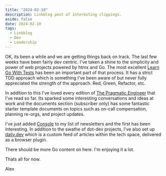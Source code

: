 ```yaml
---
title: "2024-02-10"
description: Linkblog post of interesting clippings.
aside: false
date: 2024-02-10
tags:
  - Linkblog
  - Dev
  - Leadership
---
```


OK, its been a while and we are getting things back on track. The last few weeks have been fairly dev centric. I've taken a shine to the simplicity and power of web projects powered by htmx and Go. The most excellent [Learn Go With Tests](https://github.com/quii/learn-go-with-tests) has been an important part of that process. It has a strict TDD approach which is something I've been aware of but never fully appreciated the strength of the approach. Red, Green, Refactor, etc.

In addition to this I've loved every edition of [The Pragmatic Engineer](https://blog.pragmaticengineer.com/) that I've read so far. Its sparked some interesting conversations and ideas at work and the documents section (subscriber only) has some fantastic starter template documents on topics such as on-call compensation, planning re-orgs, and project updates.

I've just added [Console](https://console.dev) to my list of newsletters and the first has been interesting. In addition to the swathe of dot-dev projects, I've also set up [daily.dev](https://daily.dev) which is a custom feed of articles within the tech space, delivered as a browser plugin.

There should be more Go content on here. I'm enjoying it a lot.

Thats all for now. 

Alex